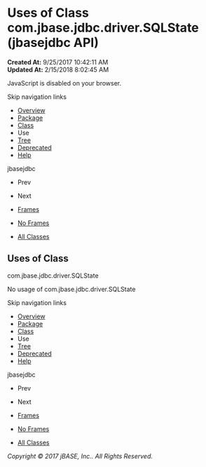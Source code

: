 # Uses of Class com.jbase.jdbc.driver.SQLState (jbasejdbc   API)

**Created At:** 9/25/2017 10:42:11 AM  
**Updated At:** 2/15/2018 8:02:45 AM  

<!--<br>    try {<br>        if (location.href.indexOf('is-external=true') == -1) {<br>            parent.document.title="Uses of Class com.jbase.jdbc.driver.SQLState (jbasejdbc   API)";<br>        }<br>    }<br>    catch(err) {<br>    }<br>//-->
JavaScript is disabled on your browser.

Skip navigation links

- [Overview](../../../../../overview-summary.html)
- [Package](/39230-driver/com_jbase_jdbc_driver_package-summary)
- [Class](/39230-driver/com_jbase_jdbc_driver_SQLState "class in com.jbase.jdbc.driver")
- Use
- [Tree](/39230-driver/com_jbase_jdbc_driver_package-tree)
- [Deprecated](../../../../../deprecated-list.html)
- [Help](../../../../../help-doc.html)


jbasejdbc <br>

- Prev
- Next


- [Frames](../../../../../index.html?com/jbase/jdbc/driver/class-use//39231-class-use/com_jbase_jdbc_driver_class-use_SQLState)
- [No Frames](/39231-class-use/com_jbase_jdbc_driver_class-use_SQLState)


- [All Classes](../../../../../allclasses-noframe.html)


<!--<br>  allClassesLink = document.getElementById("allclasses\_navbar\_top");<br>  if(window==top) {<br>    allClassesLink.style.display = "block";<br>  }<br>  else {<br>    allClassesLink.style.display = "none";<br>  }<br>  //-->

## Uses of Class
com.jbase.jdbc.driver.SQLState

No usage of com.jbase.jdbc.driver.SQLState

Skip navigation links

- [Overview](../../../../../overview-summary.html)
- [Package](/39230-driver/com_jbase_jdbc_driver_package-summary)
- [Class](/39230-driver/com_jbase_jdbc_driver_SQLState "class in com.jbase.jdbc.driver")
- Use
- [Tree](/39230-driver/com_jbase_jdbc_driver_package-tree)
- [Deprecated](../../../../../deprecated-list.html)
- [Help](../../../../../help-doc.html)


jbasejdbc <br>

- Prev
- Next


- [Frames](../../../../../index.html?com/jbase/jdbc/driver/class-use//39231-class-use/com_jbase_jdbc_driver_class-use_SQLState)
- [No Frames](/39231-class-use/com_jbase_jdbc_driver_class-use_SQLState)


- [All Classes](../../../../../allclasses-noframe.html)


<!--<br>  allClassesLink = document.getElementById("allclasses\_navbar\_bottom");<br>  if(window==top) {<br>    allClassesLink.style.display = "block";<br>  }<br>  else {<br>    allClassesLink.style.display = "none";<br>  }<br>  //-->

*Copyright © 2017 jBASE, Inc.. All Rights Reserved.*
